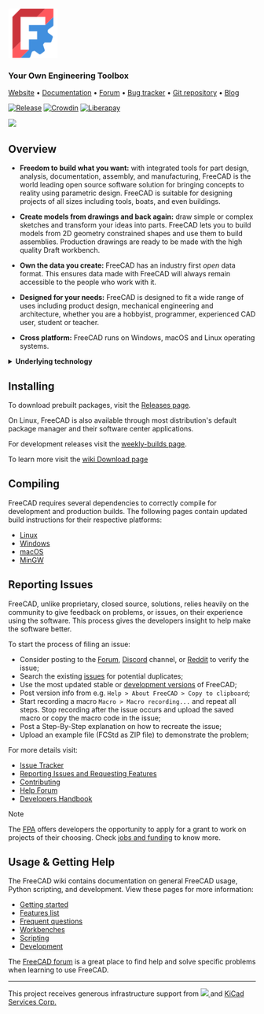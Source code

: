 <a href="https://freecad.org"><img src="/src/Gui/Icons/freecad.svg" height="100px" width="100px"></a>

### Your Own Engineering Toolbox

[Website](https://www.freecad.org) • 
[Documentation](https://wiki.freecad.org) •
[Forum](https://forum.freecad.org/) •
[Bug tracker](https://github.com/FreeCAD/FreeCAD/issues) •
[Git repository](https://github.com/FreeCAD/FreeCAD) •
[Blog](https://blog.freecad.org)


[![Release](https://img.shields.io/github/release/freecad/freecad.svg)](https://github.com/freecad/freecad/releases/latest) [![Crowdin](https://d322cqt584bo4o.cloudfront.net/freecad/localized.svg)](https://crowdin.com/project/freecad) [![Liberapay](https://img.shields.io/liberapay/receives/FreeCAD.svg?logo=liberapay)](https://liberapay.com/FreeCAD)

<img src="https://user-images.githubusercontent.com/1828501/174066870-1692005b-f8d7-43fb-a289-6d2f07f73d7f.png" width="800"/>

Overview
--------

* **Freedom to build what you want:**
with integrated tools for part design, analysis, documentation, assembly, and manufacturing, FreeCAD is the world leading open source software solution for bringing concepts to reality using parametric design. FreeCAD is suitable for designing projects of all sizes including tools, boats, and even buildings. 

* **Create models from drawings and back again:** draw simple or complex sketches and transform your ideas into parts. FreeCAD lets you to build models from 2D geometry constrained shapes and use them to build assemblies. Production drawings are ready to be made with the high quality Draft workbench.

* **Own the data you create:** FreeCAD has an industry first <i>open</i> data format. This ensures data made with FreeCAD will always remain accessible to the people who work with it.

* **Designed for your needs:** FreeCAD is designed to fit a wide range of uses including product design, mechanical engineering and architecture, whether you are a hobbyist, programmer, experienced CAD user, student or teacher.

* **Cross platform:** FreeCAD runs on Windows, macOS and Linux operating systems.
<details>
  <summary><b>Underlying technology</b></summary>
 
  * **OpenCASCADE** A powerful geometry kernel, the most important component of FreeCAD
  *  **Coin3D library** Open Inventor-compliant 3D scene representation model
  *  **Python** FreeCAD offers a broad Python API
  *  **Qt** Graphical user interface built with Qt
</details>

Installing
----------

To download prebuilt packages, visit the
[Releases page](https://github.com/FreeCAD/FreeCAD/releases).

On Linux, FreeCAD is also available through most distribution's default package manager and their software center applications.

For development releases visit the [weekly-builds page](https://github.com/FreeCAD/FreeCAD-Bundle/releases/tag/weekly-builds).

To learn more visit the [wiki Download page](https://wiki.freecad.org/Download)

Compiling
---------

FreeCAD requires several dependencies to correctly compile for development and production builds. The following pages contain updated build instructions for their respective platforms:

- [Linux](https://wiki.freecad.org/Compile_on_Linux)
- [Windows](https://wiki.freecad.org/Compile_on_Windows)
- [macOS](https://wiki.freecad.org/Compile_on_MacOS)
- [MinGW](https://wiki.freecad.org/Compile_on_MinGW)


Reporting Issues
---------

FreeCAD, unlike proprietary, closed source, solutions, relies heavily on the community to give feedback on problems, or issues, on their experience using the software. This process gives the developers insight to help make the software better.

To start the process of filing an issue:
- Consider posting to the [Forum](https://forum.freecad.org), [Discord](https://discord.com/invite/F4hdxzYZfc) channel, or [Reddit](https://www.reddit.com/r/FreeCAD) to verify the issue; 
- Search the existing [issues](https://github.com/FreeCAD/FreeCAD/issues) for potential duplicates; 
- Use the most updated stable or [development versions](https://github.com/FreeCAD/FreeCAD-Bundle/releases/tag/weekly-builds) of FreeCAD; 
- Post version info from e.g. `Help > About FreeCAD > Copy to clipboard`; 
- Start recording a macro `Macro > Macro recording...` and repeat all steps. Stop recording after the issue occurs and upload the saved macro or copy the macro code in the issue; 
- Post a Step-By-Step explanation on how to recreate the issue; 
- Upload an example file (FCStd as ZIP file) to demonstrate the problem; 

For more details visit:

- [Issue Tracker](https://github.com/FreeCAD/FreeCAD/issues)
- [Reporting Issues and Requesting Features](https://github.com/FreeCAD/FreeCAD/issues/new/choose)
- [Contributing](https://github.com/FreeCAD/FreeCAD/blob/main/CONTRIBUTING.md)
- [Help Forum](https://forum.freecad.org/viewforum.php?f=3)
- [Developers Handbook](https://freecad.github.io/DevelopersHandbook/)

> [!NOTE]
The [FPA](https://fpa.freecad.org) offers developers the opportunity
to apply for a grant to work on projects of their choosing. Check
[jobs and funding](https://blog.freecad.org/jobs/) to know more.

Usage & Getting Help
--------------------

The FreeCAD wiki contains documentation on 
general FreeCAD usage, Python scripting, and development.
View these pages for more information:

- [Getting started](https://wiki.freecad.org/Getting_started)
- [Features list](https://wiki.freecad.org/Feature_list)
- [Frequent questions](https://wiki.freecad.org/FAQ/en)
- [Workbenches](https://wiki.freecad.org/Workbenches)
- [Scripting](https://wiki.freecad.org/Power_users_hub)
- [Development](https://wiki.freecad.org/Developer_hub)

The [FreeCAD forum](https://forum.freecad.org) is a great place
to find help and solve specific problems when learning to use FreeCAD.

---

<p>This project receives generous infrastructure support from
  <a href="https://www.digitalocean.com/">
    <img src="https://opensource.nyc3.cdn.digitaloceanspaces.com/attribution/assets/SVG/DO_Logo_horizontal_blue.svg" width="91px">
  </a> and <a href="https://www.kipro-pcb.com/">KiCad Services Corp.</a>
</p>
